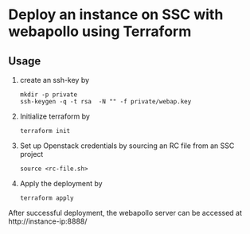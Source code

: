 # Deploy an instance on SSC with webapollo using Terraform 

## Usage

1. create an ssh-key by 

    ```
    mkdir -p private
    ssh-keygen -q -t rsa  -N "" -f private/webap.key 
    ```

2. Initialize terraform by 

    `terraform init`

3. Set up Openstack credentials by sourcing an RC file from an SSC project

    `source <rc-file.sh>`

4. Apply the deployment by 

    `terraform apply`


After successful deployment, the webapollo server can be accessed at http://instance-ip:8888/

